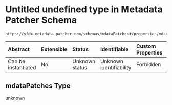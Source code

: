 # Untitled undefined type in Metadata Patcher Schema

```txt
https://sfdx-metadata-patcher.com/schemas/mdataPatches#/properties/mdataPatches
```



| Abstract            | Extensible | Status         | Identifiable            | Custom Properties | Additional Properties | Access Restrictions | Defined In                                                                          |
| :------------------ | :--------- | :------------- | :---------------------- | :---------------- | :-------------------- | :------------------ | :---------------------------------------------------------------------------------- |
| Can be instantiated | No         | Unknown status | Unknown identifiability | Forbidden         | Allowed               | none                | [mdataPatches.schema.json*](../out/mdataPatches.schema.json "open original schema") |

## mdataPatches Type

unknown
